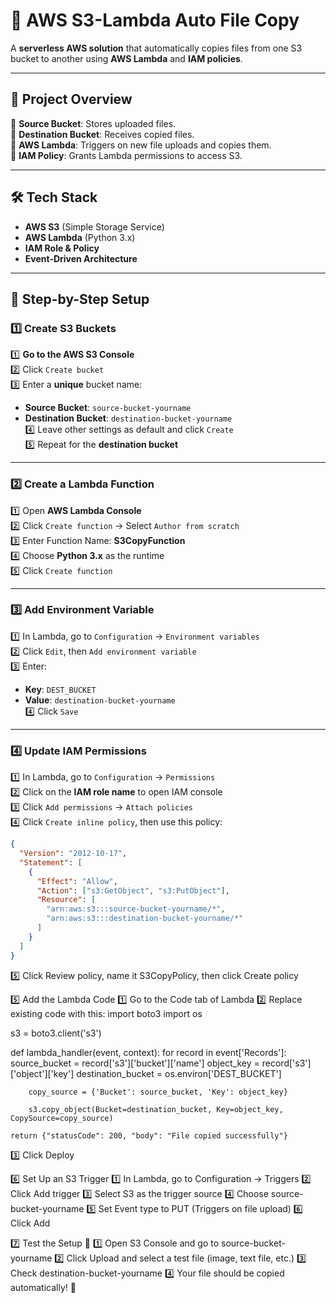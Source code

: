 # 🚀 AWS S3-Lambda Auto File Copy  

A **serverless AWS solution** that automatically copies files from one S3 bucket to another using **AWS Lambda** and **IAM policies**.  

---

## 🎯 **Project Overview**  

🔹 **Source Bucket**: Stores uploaded files.  
🔹 **Destination Bucket**: Receives copied files.  
🔹 **AWS Lambda**: Triggers on new file uploads and copies them.  
🔹 **IAM Policy**: Grants Lambda permissions to access S3.  

---

## 🛠️ **Tech Stack**  

- **AWS S3** (Simple Storage Service)  
- **AWS Lambda** (Python 3.x)  
- **IAM Role & Policy**  
- **Event-Driven Architecture**  

---

## 📌 **Step-by-Step Setup**  

### **1️⃣ Create S3 Buckets**  

1️⃣ **Go to the AWS S3 Console**  
2️⃣ Click `Create bucket`  
3️⃣ Enter a **unique** bucket name:  
   - **Source Bucket**: `source-bucket-yourname`  
   - **Destination Bucket**: `destination-bucket-yourname`  
4️⃣ Leave other settings as default and click `Create`  
5️⃣ Repeat for the **destination bucket**  

---

### **2️⃣ Create a Lambda Function**  

1️⃣ Open **AWS Lambda Console**  
2️⃣ Click `Create function` → Select `Author from scratch`  
3️⃣ Enter Function Name: **S3CopyFunction**  
4️⃣ Choose **Python 3.x** as the runtime  
5️⃣ Click `Create function`  

---

### **3️⃣ Add Environment Variable**  

1️⃣ In Lambda, go to `Configuration` → `Environment variables`  
2️⃣ Click `Edit`, then `Add environment variable`  
3️⃣ Enter:  
   - **Key**: `DEST_BUCKET`  
   - **Value**: `destination-bucket-yourname`  
4️⃣ Click `Save`  

---

### **4️⃣ Update IAM Permissions**  

1️⃣ In Lambda, go to `Configuration` → `Permissions`  
2️⃣ Click on the **IAM role name** to open IAM console  
3️⃣ Click `Add permissions` → `Attach policies`  
4️⃣ Click `Create inline policy`, then use this policy:  

```json
{
  "Version": "2012-10-17",
  "Statement": [
    {
      "Effect": "Allow",
      "Action": ["s3:GetObject", "s3:PutObject"],
      "Resource": [
        "arn:aws:s3:::source-bucket-yourname/*",
        "arn:aws:s3:::destination-bucket-yourname/*"
      ]
    }
  ]
}
```
5️⃣ Click Review policy, name it S3CopyPolicy, then click Create policy

5️⃣ Add the Lambda Code
1️⃣ Go to the Code tab of Lambda
2️⃣ Replace existing code with this:
   import boto3
   import os
   
   s3 = boto3.client('s3')
   
   def lambda_handler(event, context):
       for record in event['Records']:
           source_bucket = record['s3']['bucket']['name']
           object_key = record['s3']['object']['key']
           destination_bucket = os.environ['DEST_BUCKET']

        copy_source = {'Bucket': source_bucket, 'Key': object_key}
        
        s3.copy_object(Bucket=destination_bucket, Key=object_key, CopySource=copy_source)
    
    return {"statusCode": 200, "body": "File copied successfully"}
3️⃣ Click Deploy

6️⃣ Set Up an S3 Trigger
1️⃣ In Lambda, go to Configuration → Triggers
2️⃣ Click Add trigger
3️⃣ Select S3 as the trigger source
4️⃣ Choose source-bucket-yourname
5️⃣ Set Event type to PUT (Triggers on file upload)
6️⃣ Click Add



7️⃣ Test the Setup 🚀
1️⃣ Open S3 Console and go to source-bucket-yourname
2️⃣ Click Upload and select a test file (image, text file, etc.)
3️⃣ Check destination-bucket-yourname
4️⃣ Your file should be copied automatically! 🎉

